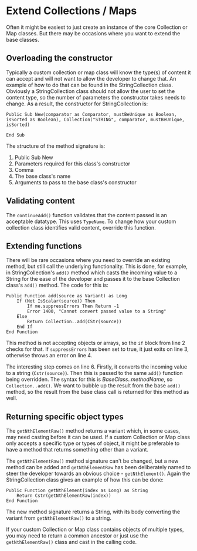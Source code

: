 # Extend Collections / Maps

Often it might be easiest to just create an instance of the core Collection or Map classes. But there may be occasions where you want to extend the base classes.

## Overloading the constructor

Typically a custom collection or map class will know the type(s) of content it can accept and will not want to allow the developer to change that. An example of how to do that can be found in the StringCollection class. Obviously a StringCollection class should not allow the user to set the content type, so the number of parameters the constructor takes needs to change. As a result, the constructor for StringCollection is:

```vbscript
Public Sub New(comparator as Comparator, mustBeUnique as Boolean, isSorted as Boolean), Collection("STRING", comparator, mustBeUnique, isSorted)
    
End Sub
```

The structure of the method signature is:
1. Public Sub New
1. Parameters required for this class's constructor
1. Comma
1. The base class's name
1. Arguments to pass to the base class's constructor

## Validating content

The `continueAdd()` function validates that the content passed is an acceptable datatype. This uses `TypeName`. To change how your custom collection class identifies valid content, override this function.

## Extending functions

There will be rare occasions where you need to override an existing method, but still call the underlying functionality. This is done, for example, in StringCollection's `add()` method which casts the incoming value to a String for the ease of the developer and passes it to the base Collection class's `add()` method. The code for this is:

```vbscript linenums="1"
Public Function add(source as Variant) as Long
    If (Not IsScalar(source)) Then
        If me.suppressErrors Then Return -1
        Error 1400, "Cannot convert passed value to a String"
    Else
        Return Collection..add(CStr(source))
    End If
End Function
```

This method is not accepting objects or arrays, so the `if` block from line 2 checks for that. If `suppressErrors` has been set to true, it just exits on line 3, otherwise throws an error on line 4.

The interesting step comes on line 6. Firstly, it converts the incoming value to a string (`Cstr(source)`). Then this is passed to the same `add()` function being overridden. The syntax for this is *BaseClass..methodName*, so `Collection..add()`. We want to bubble up the result from the base `add()` method, so the result from the base class call is returned for this method as well.

## Returning specific object types

The `getNthElementRaw()` method returns a variant which, in some cases, may need casting before it can be used. If a custom Collection or Map class only accepts a specific type or types of object, it might be preferable to have a method that returns something other than a variant.

The `getNthElementRaw()` method signature can't be changed, but a new method can be added and `getNthElementRaw` has been deliberately named to steer the developer towards an obvious choice - `getNthElement()`. Again the StringCollection class gives an example of how this can be done:

```vbscript
Public Function getNthElement(index as Long) as String
    Return Cstr(getNthElementRaw(index))
End Function
```

The new method signature returns a String, with its body converting the variant from `getNthElementRaw()` to a string.

If your custom Collection or Map class contains objects of multiple types, you may need to return a common ancestor or just use the `getNthElementRaw()` class and cast in the calling code.